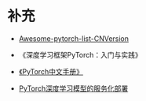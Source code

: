 # 补充

- [Awesome-pytorch-list-CNVersion](https://github.com/xavier-zy/Awesome-pytorch-list-CNVersion)


- 《深度学习框架PyTorch：入门与实践》
- [《PyTorch中文手册》]([https://zhuanlan.zhihu.com/p/56932036](https://zhuanlan.zhihu.com/p/56932036))


- [PyTorch深度学习模型的服务化部署](https://zhuanlan.zhihu.com/p/111605233)
